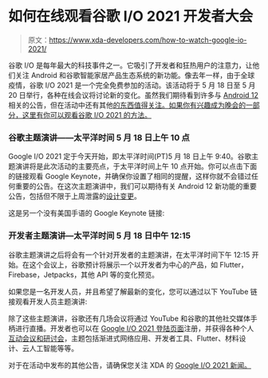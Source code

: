 # 如何在线观看谷歌 I/O 2021 开发者大会

> 原文：<https://www.xda-developers.com/how-to-watch-google-io-2021/>

谷歌 I/O 是每年最大的科技事件之一。它吸引了开发者和狂热用户的注意力，让他们关注 Android 和谷歌智能家居产品生态系统的新功能。像去年一样，由于全球疫情，谷歌 I/O 2021 是一个完全免费参加的活动。该活动将于 5 月 18 日至 5 月 20 日举行，各种在线会议将讨论新的变化。虽然我们期待看到许多与 [Android 12](https://www.xda-developers.com/android-12/) 相关的公告，但在活动中还有其他[的东西值得关注。如果你有兴趣成为晚会的一部分，这里有你可以观看谷歌 I/O 2021 的方法。](https://www.xda-developers.com/google-io-2021-schedule-events-talks/)

### 谷歌主题演讲——太平洋时间 5 月 18 日上午 10 点

Google I/O 2021 定于今天开始，即太平洋时间(PT)5 月 18 日上午 9:40。谷歌主题演讲将是此次活动的主要亮点，于太平洋时间上午 10 点开始。你可以点击下面的链接观看 Google Keynote，并确保你设置了相同的提醒，这样你就不会错过任何重要的公告。在这次主题演讲中，我们可以期待有关 Android 12 新功能的重要公告，包括但不限于上周泄露的[设计变更](https://www.xda-developers.com/android-12-google-io-last-minute-leak/)。

这是另一个没有美国手语的 Google Keynote 链接:

### 开发者主题演讲—太平洋时间 5 月 18 日中午 12:15

谷歌主题演讲之后将会有一个针对开发者的主题演讲，在太平洋时间下午 12:15 开始。在这个会议上，谷歌预计将展示一个以开发者为中心的产品，如 Flutter，Firebase，Jetpacks，其他 API 等的变化预览。

如果您是一名开发人员，并且希望了解最新的变化，您可以通过以下 YouTube 链接观看开发人员主题演讲:

除了这些主题演讲，谷歌还有几场会议将通过 YouTube 和谷歌的其他社交媒体手柄进行直播。开发者也可以在 [Google I/O 2021 登陆页面](https://events.google.com/io?lng=en)注册，并获得各种个人[互动会议和研讨会](https://events.google.com/io/program/content?5=type_workshop&5=type_ama%3Flng%3Den&lng=en)，主题包括渐进式网络应用、开发者工具、Flutter、材料设计、云人工智能等等。

对于在活动中发布的其他公告，请确保您关注 XDA 的 [Google I/O 2021 新闻。](https://www.xda-developers.com/tag/google-io-2021/)